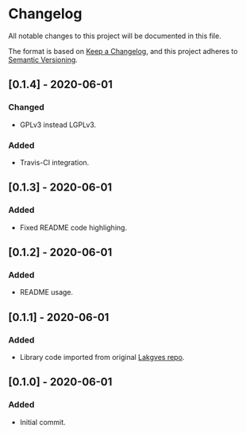 # Changelog
All notable changes to this project will be documented in this file.

The format is based on [Keep a Changelog](https://keepachangelog.com/en/1.0.0/),
and this project adheres to [Semantic Versioning](https://semver.org/spec/v2.0.0.html).

## [0.1.4] - 2020-06-01
### Changed
- GPLv3 instead LGPLv3.

### Added
- Travis-CI integration.

## [0.1.3] - 2020-06-01
### Added
- Fixed README code highlighing.

## [0.1.2] - 2020-06-01
### Added
- README usage.

## [0.1.1] - 2020-06-01
### Added
- Library code imported from original [Lakgves repo](https://github.com/timgabets/lakgves).

## [0.1.0] - 2020-06-01
### Added
- Initial commit.
